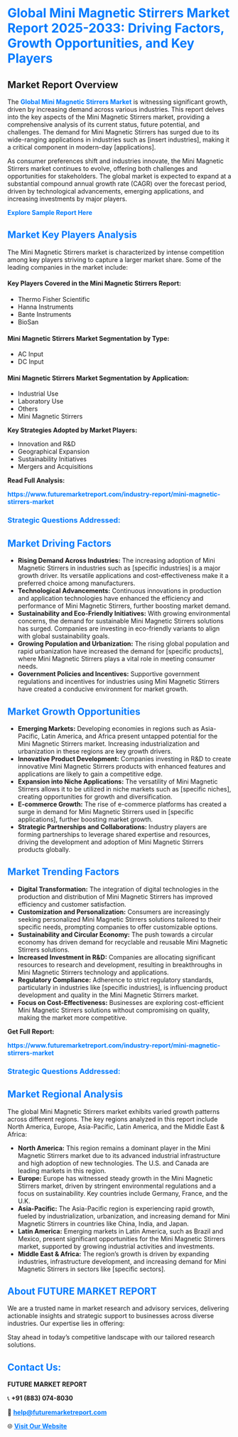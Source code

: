 <h1 style="color: #007BFF;">Global Mini Magnetic Stirrers Market Report 2025-2033: Driving Factors, Growth Opportunities, and Key Players</h1>

<section id="overview">
<h2>Market Report Overview</h2>
<p>The <a href="https://www.futuremarketreport.com/industry-report/mini-magnetic-stirrers-market" style="color: #007BFF; text-decoration: none;"><strong>Global Mini Magnetic Stirrers Market</strong></a> is witnessing significant growth, driven by increasing demand across various industries. This report delves into the key aspects of the Mini Magnetic Stirrers market, providing a comprehensive analysis of its current status, future potential, and challenges. The demand for Mini Magnetic Stirrers has surged due to its wide-ranging applications in industries such as [insert industries], making it a critical component in modern-day [applications].</p>
<p>As consumer preferences shift and industries innovate, the Mini Magnetic Stirrers market continues to evolve, offering both challenges and opportunities for stakeholders. The global market is expected to expand at a substantial compound annual growth rate (CAGR) over the forecast period, driven by technological advancements, emerging applications, and increasing investments by major players.</p>
</section>

<section id="overview">
<p><a href="https://www.futuremarketreport.com/request-sample/reportId=128030" style="color: #007BFF; text-decoration: none;"><strong>Explore Sample Report Here</strong></a></p>
</section>

<section id="key-players">
<h2 style="color: #007BFF;">Market Key Players Analysis</h2>
<p>The Mini Magnetic Stirrers market is characterized by intense competition among key players striving to capture a larger market share. Some of the leading companies in the market include:</p>
<h4>Key Players Covered in the Mini Magnetic Stirrers Report:</h4>
<ul><li>Thermo Fisher Scientific</li><li>Hanna Instruments</li><li>Bante Instruments</li><li>BioSan</li></ul>
<h4>Mini Magnetic Stirrers Market Segmentation by Type:</h4>
<ul><li>AC Input</li><li>DC Input</li></ul>

<h4>Mini Magnetic Stirrers Market Segmentation by Application:</h4>
<ul><li>Industrial Use</li><li>Laboratory Use</li><li>Others</li><li>Mini Magnetic Stirrers</li></ul>
<p><strong>Key Strategies Adopted by Market Players:</strong></p>
<ul>
<li>Innovation and R&D</li>
<li>Geographical Expansion</li>
<li>Sustainability Initiatives</li>
<li>Mergers and Acquisitions</li>
</ul>
</section>

<section>
<p><strong>Read Full Analysis: </strong></p><a href="https://www.futuremarketreport.com/industry-report/mini-magnetic-stirrers-market" style="color: #007BFF; text-decoration: none;"><strong>https://www.futuremarketreport.com/industry-report/mini-magnetic-stirrers-market</strong></a>
<h3 style="color: #007BFF;">Strategic Questions Addressed:</h3>
</section>

<section id="driving-factors">
<h2 style="color: #007BFF;">Market Driving Factors</h2>
<ul>
<li><strong>Rising Demand Across Industries:</strong> The increasing adoption of Mini Magnetic Stirrers in industries such as [specific industries] is a major growth driver. Its versatile applications and cost-effectiveness make it a preferred choice among manufacturers.</li>
<li><strong>Technological Advancements:</strong> Continuous innovations in production and application technologies have enhanced the efficiency and performance of Mini Magnetic Stirrers, further boosting market demand.</li>
<li><strong>Sustainability and Eco-Friendly Initiatives:</strong> With growing environmental concerns, the demand for sustainable Mini Magnetic Stirrers solutions has surged. Companies are investing in eco-friendly variants to align with global sustainability goals.</li>
<li><strong>Growing Population and Urbanization:</strong> The rising global population and rapid urbanization have increased the demand for [specific products], where Mini Magnetic Stirrers plays a vital role in meeting consumer needs.</li>
<li><strong>Government Policies and Incentives:</strong> Supportive government regulations and incentives for industries using Mini Magnetic Stirrers have created a conducive environment for market growth.</li>
</ul>
</section>

<section id="growth-opportunities">
<h2 style="color: #007BFF;">Market Growth Opportunities</h2>
<ul>
<li><strong>Emerging Markets:</strong> Developing economies in regions such as Asia-Pacific, Latin America, and Africa present untapped potential for the Mini Magnetic Stirrers market. Increasing industrialization and urbanization in these regions are key growth drivers.</li>
<li><strong>Innovative Product Development:</strong> Companies investing in R&D to create innovative Mini Magnetic Stirrers products with enhanced features and applications are likely to gain a competitive edge.</li>
<li><strong>Expansion into Niche Applications:</strong> The versatility of Mini Magnetic Stirrers allows it to be utilized in niche markets such as [specific niches], creating opportunities for growth and diversification.</li>
<li><strong>E-commerce Growth:</strong> The rise of e-commerce platforms has created a surge in demand for Mini Magnetic Stirrers used in [specific applications], further boosting market growth.</li>
<li><strong>Strategic Partnerships and Collaborations:</strong> Industry players are forming partnerships to leverage shared expertise and resources, driving the development and adoption of Mini Magnetic Stirrers products globally.</li>
</ul>
</section>

<section id="trending-factors">
<h2 style="color: #007BFF;">Market Trending Factors</h2>
<ul>
<li><strong>Digital Transformation:</strong> The integration of digital technologies in the production and distribution of Mini Magnetic Stirrers has improved efficiency and customer satisfaction.</li>
<li><strong>Customization and Personalization:</strong> Consumers are increasingly seeking personalized Mini Magnetic Stirrers solutions tailored to their specific needs, prompting companies to offer customizable options.</li>
<li><strong>Sustainability and Circular Economy:</strong> The push towards a circular economy has driven demand for recyclable and reusable Mini Magnetic Stirrers solutions.</li>
<li><strong>Increased Investment in R&D:</strong> Companies are allocating significant resources to research and development, resulting in breakthroughs in Mini Magnetic Stirrers technology and applications.</li>
<li><strong>Regulatory Compliance:</strong> Adherence to strict regulatory standards, particularly in industries like [specific industries], is influencing product development and quality in the Mini Magnetic Stirrers market.</li>
<li><strong>Focus on Cost-Effectiveness:</strong> Businesses are exploring cost-efficient Mini Magnetic Stirrers solutions without compromising on quality, making the market more competitive.</li>
</ul>
</section>

<section>
<p><strong>Get Full Report: </strong></p><a href="https://www.futuremarketreport.com/industry-report/mini-magnetic-stirrers-market" style="color: #007BFF; text-decoration: none;"><strong>https://www.futuremarketreport.com/industry-report/mini-magnetic-stirrers-market</strong></a>
<h3 style="color: #007BFF;">Strategic Questions Addressed:</h3>
</section>


<section id="regional-analysis">
<h2 style="color: #007BFF;">Market Regional Analysis</h2>
<p>The global Mini Magnetic Stirrers market exhibits varied growth patterns across different regions. The key regions analyzed in this report include North America, Europe, Asia-Pacific, Latin America, and the Middle East & Africa:</p>
<ul>
<li><strong>North America:</strong> This region remains a dominant player in the Mini Magnetic Stirrers market due to its advanced industrial infrastructure and high adoption of new technologies. The U.S. and Canada are leading markets in this region.</li>
<li><strong>Europe:</strong> Europe has witnessed steady growth in the Mini Magnetic Stirrers market, driven by stringent environmental regulations and a focus on sustainability. Key countries include Germany, France, and the U.K.</li>
<li><strong>Asia-Pacific:</strong> The Asia-Pacific region is experiencing rapid growth, fueled by industrialization, urbanization, and increasing demand for Mini Magnetic Stirrers in countries like China, India, and Japan.</li>
<li><strong>Latin America:</strong> Emerging markets in Latin America, such as Brazil and Mexico, present significant opportunities for the Mini Magnetic Stirrers market, supported by growing industrial activities and investments.</li>
<li><strong>Middle East & Africa:</strong> The region’s growth is driven by expanding industries, infrastructure development, and increasing demand for Mini Magnetic Stirrers in sectors like [specific sectors].</li>
</ul>
</section>

<footer>
<h2 style="color: #007BFF;">About FUTURE MARKET REPORT</h2>
<p>We are a trusted name in market research and advisory services, delivering actionable insights and strategic support to businesses across diverse industries. Our expertise lies in offering:</p>

<p>Stay ahead in today’s competitive landscape with our tailored research solutions.</p>

<h2 style="color: #007BFF;">Contact Us:</h2>
<p><strong>FUTURE MARKET REPORT</strong></p>
<p>📞 <strong>+91 (883) 074-8030</strong></p>
<p>📧 <strong><a href="mailto:help@futuremarketreport.com" style="color: #007BFF;">help@futuremarketreport.com</a></strong></p>
<p>🌐 <strong><a href="https://www.futuremarketreport.com/" style="color: #007BFF;">Visit Our Website</a></strong></p>
</footer>